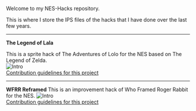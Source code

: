 Welcome to my NES-Hacks repository.

This is where I store the IPS files of the hacks that I have done over the last few years.

---
**The Legend of Lala**

This is a sprite hack of The Adventures of Lolo for the NES based on The Legend of Zelda.  
![Intro](/assets/images/electrocat.png)  
[Contribution guidelines for this project](docs/CONTRIBUTING.md)  

---
**WFRR Reframed**
This is an improvement hack of Who Framed Roger Rabbit for the NES.
![Intro](/assets/images/electrocat.png)  
[Contribution guidelines for this project](docs/CONTRIBUTING.md)  
